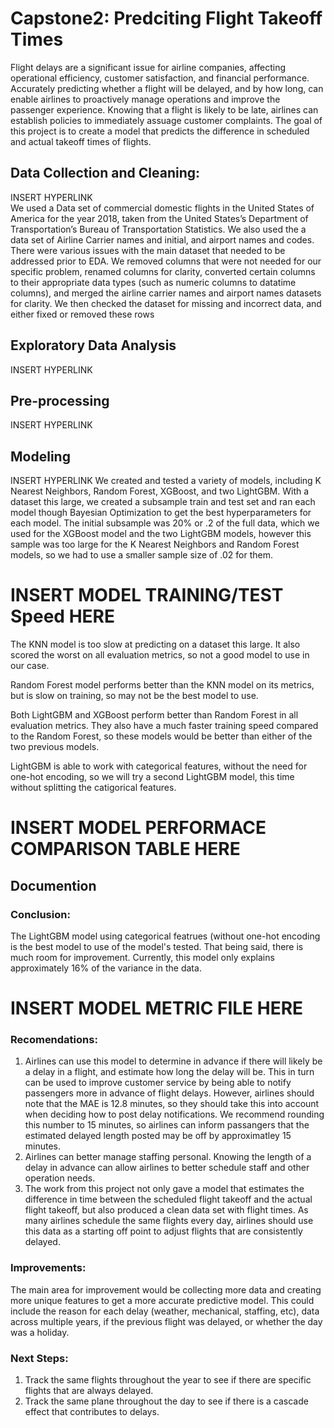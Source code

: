 # Capstone2: Predciting Flight Takeoff Times
Flight delays are a significant issue for airline companies, affecting operational efficiency, customer satisfaction, and financial performance. Accurately predicting whether a flight will be delayed, and by how long, can enable airlines to proactively manage operations and improve the passenger experience. Knowing that a flight is likely to be late, airlines can establish policies to immediately assuage customer complaints. The goal of this project is to create a model that predicts the difference in scheduled and actual takeoff times of flights.

## Data Collection and Cleaning:
INSERT HYPERLINK  
We used a Data set of commercial domestic flights in the United States of America for the year 2018, taken from the United States’s Department of Transportation’s Bureau of Transportation Statistics. We also used the a data set of Airline Carrier names and initial, and airport names and codes. There were various issues with the main dataset that needed to be addressed prior to EDA. We removed columns that were not needed for our specific problem, renamed columns for clarity, converted certain columns to their appropriate data types (such as numeric columns to datatime columns), and merged the airline carrier names and airport names datasets for clarity. We then checked the dataset for missing and incorrect data, and either fixed or removed these rows

## Exploratory Data Analysis
INSERT HYPERLINK

## Pre-processing
INSERT HYPERLINK

## Modeling
INSERT HYPERLINK
We created and tested a variety of models, including K Nearest Neighbors, Random Forest, XGBoost, and two LightGBM. With a dataset this large, we created a subsample train and test set and ran each model though Bayesian Optimization to get the best hyperparameters for each model. The initial subsample was 20% or .2 of the full data, which we used for the XGBoost model and the two LightGBM models, however this sample was too large for the K Nearest Neighbors and Random Forest models, so we had to use a smaller sample size of .02 for them.

# INSERT MODEL TRAINING/TEST Speed HERE

The KNN model is too slow at predicting on a dataset this large. It also scored the worst on all evaluation metrics, so not a good model to use in our case.

Random Forest model performs better than the KNN model on its metrics, but is slow on training, so may not be the best model to use.

Both LightGBM and XGBoost perform better than Random Forest in all evaluation metrics. They also have a much faster training speed compared to the Random Forest, so these models would be better than either of the two previous models.

LightGBM is able to work with categorical features, without the need for one-hot encoding, so we will try a second LightGBM model, this time without splitting the catigorical features.

# INSERT MODEL PERFORMACE COMPARISON TABLE HERE


## Documention
### Conclusion:
The LightGBM model using categorical featrues (without one-hot encoding is the best model to use of the model's tested. That being said, there is much room for improvement. Currently, this model only explains approximately 16% of the variance in the data.
# INSERT MODEL METRIC FILE HERE

### Recomendations:
1. Airlines can use this model to determine in advance if there will likely be a delay in a flight, and estimate how long the delay will be. This in turn can be used to improve customer service by being able to notify passengers more in advance of flight delays. However, airlines should note that the MAE is 12.8 minutes, so they should take this into account when deciding how to post delay notifications. We recommend rounding this number to 15 minutes, so airlines can inform passangers that the estimated delayed length posted may be off by approximatley 15 minutes.
2. Airlines can better manage staffing personal. Knowing the length of a delay in advance can allow airlines to better schedule staff and other operation needs.
3. The work from this project not only gave a model that estimates the difference in time between the scheduled flight takeoff and the actual flight takeoff, but also produced a clean data set with flight times. As many airlines schedule the same flights every day, airlines should use this data as a starting off point to adjust flights that are consistently delayed. 

### Improvements:
The main area for improvement would be collecting more data and creating more unique features to get a more accurate predictive model. This could include the reason for each delay (weather, mechanical, staffing, etc), data across multiple years, if the previous flight was delayed, or whether the day was a holiday. 

### Next Steps:
1. Track the same flights throughout the year to see if there are specific flights that are always delayed.
2. Track the same plane throughout the day to see if there is a cascade effect that contributes to delays. 

